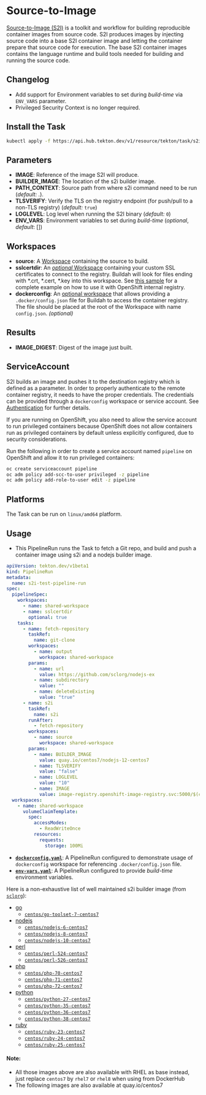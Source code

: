 # Source-to-Image

[Source-to-Image (S2I)](https://github.com/openshift/source-to-image)
is a toolkit and workflow for building reproducible container images
from source code. S2I produces images by injecting source code into a
base S2I container image and letting the container prepare that source
code for execution. The base S2I container images contains the
language runtime and build tools needed for building and running the
source code.

## Changelog

- Add support for Environment variables to set during _build-time_ via `ENV_VARS` parameter.
- Privileged Security Context is no longer required.

## Install the Task

```bash
kubectl apply -f https://api.hub.tekton.dev/v1/resource/tekton/task/s2i/0.4/raw
```

## Parameters

- **IMAGE**: Reference of the image S2I will produce.
- **BUILDER_IMAGE**: The location of the s2i builder image.
- **PATH_CONTEXT**: Source path from where s2i command need to be run
  (_default: ._).
- **TLSVERIFY**: Verify the TLS on the registry endpoint (for push/pull to a
  non-TLS registry) (_default:_ `true`)
- **LOGLEVEL**: Log level when running the S2I binary (_default:_ `0`)
- **ENV_VARS**: Environment variables to set during _build-time_ (_optional_, _default_: [])

## Workspaces

- **source**: A [Workspace](https://github.com/tektoncd/pipeline/blob/main/docs/workspaces.md) containing the source to build.
- **sslcertdir**: An [_optional_ Workspace](https://github.com/tektoncd/pipeline/blob/v0.17.0/docs/workspaces.md#optional-workspaces) containing your custom SSL certificates to connect to the registry. Buildah will look for files ending with \*.crt, \*.cert, \*.key into this workspace. See [this sample](./samples/openshift-internal-registry.yaml) for a complete example on how to use it with OpenShift internal registry.
- **dockerconfig**: An [optional workspace](https://github.com/tektoncd/pipeline/blob/main/docs/workspaces.md#using-workspaces-in-tasks) that allows providing a `.docker/config.json` file for Buildah to access the container registry. The file should be placed at the root of the Workspace with name `config.json`. _(optional)_


## Results

- **IMAGE_DIGEST**: Digest of the image just built.

## ServiceAccount

S2I builds an image and pushes it to the destination registry which is
defined as a parameter. In order to properly authenticate to the
remote container registry, it needs to have the proper
credentials. The credentials can be provided through a `dockerconfig` workspace
or service account. See
[Authentication](https://github.com/tektoncd/pipeline/blob/main/docs/auth.md#basic-authentication-docker)
for further details.

If you are running on OpenShift, you also need to allow the service
account to run privileged containers because OpenShift does not allow
containers run as privileged containers by default unless explicitly
configured, due to security considerations.

Run the following in order to create a service account named
`pipeline` on OpenShift and allow it to run privileged containers:

```bash
oc create serviceaccount pipeline
oc adm policy add-scc-to-user privileged -z pipeline
oc adm policy add-role-to-user edit -z pipeline
```

## Platforms

The Task can be run on `linux/amd64` platform.

## Usage

- This PipelineRun runs the Task to fetch a Git repo, and build and push a
container image using s2i and a nodejs builder image.

```yaml
apiVersion: tekton.dev/v1beta1
kind: PipelineRun
metadata:
  name: s2i-test-pipeline-run
spec:
  pipelineSpec:
    workspaces:
      - name: shared-workspace
      - name: sslcertdir
        optional: true
    tasks:
      - name: fetch-repository
        taskRef:
          name: git-clone
        workspaces:
          - name: output
            workspace: shared-workspace
        params:
          - name: url
            value: https://github.com/sclorg/nodejs-ex
          - name: subdirectory
            value: ""
          - name: deleteExisting
            value: "true"
      - name: s2i
        taskRef:
          name: s2i
        runAfter:
          - fetch-repository
        workspaces:
          - name: source
            workspace: shared-workspace
        params:
          - name: BUILDER_IMAGE
            value: quay.io/centos7/nodejs-12-centos7
          - name: TLSVERIFY
            value: "false"
          - name: LOGLEVEL
            value: "10"
          - name: IMAGE
            value: image-registry.openshift-image-registry.svc:5000/$(context.pipelineRun.namespace)/$(context.pipelineRun.name)
  workspaces:
    - name: shared-workspace
      volumeClaimTemplate:
        spec:
          accessModes:
            - ReadWriteOnce
          resources:
            requests:
              storage: 100Mi
```
- **[`dockerconfig.yaml`](samples/dockerconfig.yaml)**: A PipelineRun configured to demonstrate usage of `dockerconfig` workspace for referencing `.docker/config.json` file.
- **[`env-vars.yaml`](samples/env-vars.yaml)**: A PipelineRun configured to provide _build-time_ environment variables.

Here is a non-exhaustive list of well maintained s2i builder image
(from [`sclorg`](https://github.com/sclorg/)):

- [go](https://github.com/sclorg/golang-container)
  - [`centos/go-toolset-7-centos7`](https://github.com/sclorg/golang-container)
- [nodejs](https://github.com/sclorg/s2i-nodejs-container)
  - [`centos/nodejs-6-centos7`](https://hub.docker.com/r/centos/nodejs-6-centos7)
  - [`centos/nodejs-8-centos7`](https://hub.docker.com/r/centos/nodejs-8-centos7)
  - [`centos/nodejs-10-centos7`](https://hub.docker.com/r/centos/nodejs-10-centos7)
- [perl](https://github.com/sclorg/s2i-perl-container)
  - [`centos/perl-524-centos7`](https://hub.docker.com/r/centos/perl-524-centos7)
  - [`centos/perl-526-centos7`](https://hub.docker.com/r/centos/perl-526-centos7)
- [php](https://github.com/sclorg/s2i-php-container)
  - [`centos/php-70-centos7`](https://hub.docker.com/r/centos/php-70-centos7)
  - [`centos/php-71-centos7`](https://hub.docker.com/r/centos/php-71-centos7)
  - [`centos/php-72-centos7`](https://hub.docker.com/r/centos/php-72-centos7)
- [python](https://github.com/sclorg/s2i-python-container)
  - [`centos/python-27-centos7`](https://hub.docker.com/r/centos/python-27-centos7)
  - [`centos/python-35-centos7`](https://hub.docker.com/r/centos/python-35-centos7)
  - [`centos/python-36-centos7`](https://hub.docker.com/r/centos/python-36-centos7)
  - [`centos/python-38-centos7`](https://hub.docker.com/r/centos/python-38-centos7)
- [ruby](https://github.com/sclorg/s2i-ruby-container)
  - [`centos/ruby-23-centos7`](https://hub.docker.com/r/centos/ruby-23-centos7)
  - [`centos/ruby-24-centos7`](https://hub.docker.com/r/centos/ruby-24-centos7)
  - [`centos/ruby-25-centos7`](https://hub.docker.com/r/centos/ruby-25-centos7)

#### Note: 
- All those images above are also available with RHEL as base
instead, just replace `centos7` by `rhel7` or `rhel8` when using from DockerHub
- The following images are also available at quay.io/centos7
